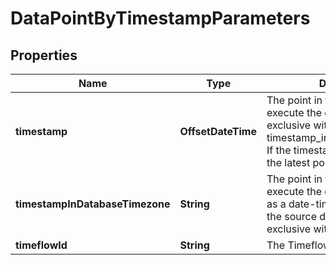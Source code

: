 

# DataPointByTimestampParameters


## Properties

| Name | Type | Description | Notes |
|------------ | ------------- | ------------- | -------------|
|**timestamp** | **OffsetDateTime** | The point in time from which to execute the operation. Mutually exclusive with timestamp_in_database_timezone. If the timestamp is not set, selects the latest point. |  [optional] |
|**timestampInDatabaseTimezone** | **String** | The point in time from which to execute the operation, expressed as a date-time in the timezone of the source database. Mutually exclusive with timestamp. |  [optional] |
|**timeflowId** | **String** | The Timeflow ID. |  [optional] |




